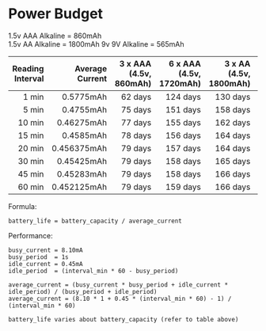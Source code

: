# Power Budget

1.5v AAA Alkaline = 860mAh  
1.5v AA  Alkaline = 1800mAh
9v 9V Alkaline = 565mAh

|Reading Interval|Average Current|3 x AAA (4.5v, 860mAh)|6 x AAA (4.5v, 1720mAh)|3 x AA (4.5v, 1800mAh)|6 x AA (4.5v, 3600mAh)|1 x 9V (9v, 565mAh)|
|--:|--:|--:|--:|--:|--:|--:|
|1 min|0.5775mAh|62 days|124 days|130 days|260 days||
|5 min|0.4755mAh|75 days|151 days|158 days|315 days||
|10 min|0.46275mAh|77 days|155 days|162 days|324 days||
|15 min|0.4585mAh|78 days|156 days|164 days|327 days||
|20 min|0.456375mAh|79 days|157 days|164 days|329 days||
|30 min|0.45425mAh|79 days|158 days|165 days|330 days||
|45 min|0.45283mAh|79 days|158 days|166 days|331 days||
|60 min|0.452125mAh|79 days|159 days|166 days|332 days||

Formula:
```
battery_life = battery_capacity / average_current
```

Performance:
```
busy_current = 8.10mA
busy_period  = 1s
idle_current = 0.45mA
idle_period  = (interval_min * 60 - busy_period)

average_current = (busy_current * busy_period + idle_current * idle_period) / (busy_period + idle_period)
average_current = (8.10 * 1 + 0.45 * (interval_min * 60) - 1) / (interval_min * 60)

battery_life varies about battery_capacity (refer to table above)
```
